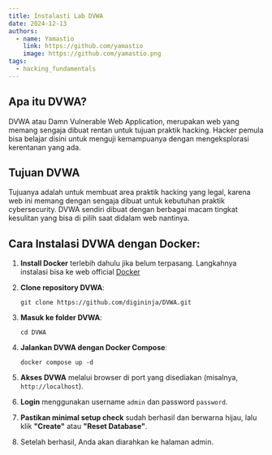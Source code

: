 ```yaml
---
title: Instalasti Lab DVWA
date: 2024-12-13
authors:
  - name: Yamastio
    link: https://github.com/yamastio
    image: https://github.com/yamastio.png
tags:
  - hacking_fundamentals
---
```


## Apa itu DVWA?

DVWA atau Damn Vulnerable Web Application, merupakan web yang memang sengaja dibuat rentan untuk tujuan praktik hacking. Hacker pemula bisa belajar disini untuk menguji kemampuanya dengan mengeksplorasi kerentanan yang ada.

## Tujuan DVWA

Tujuanya adalah untuk membuat area praktik hacking yang legal, karena web ini memang dengan sengaja dibuat untuk kebutuhan praktik cybersecurity. DVWA sendiri dibuat dengan berbagai macam tingkat kesulitan yang bisa di pilih saat didalam web nantinya.

## Cara Instalasi DVWA dengan Docker:

1. **Install Docker** terlebih dahulu jika belum terpasang. Langkahnya instalasi bisa ke web official [Docker](https://www.docker.com/)
2. **Clone repository DVWA**:

   ```
   git clone https://github.com/digininja/DVWA.git
   ```

3. **Masuk ke folder DVWA**:

   ```
   cd DVWA
   ```

4. **Jalankan DVWA dengan Docker Compose**:

   ```
   docker compose up -d
   ```

5. **Akses DVWA** melalui browser di port yang disediakan (misalnya, `http://localhost`).
6. **Login** menggunakan username `admin` dan password `password`.
7. **Pastikan minimal setup check** sudah berhasil dan berwarna hijau, lalu klik **"Create"** atau **"Reset Database"**.
8. Setelah berhasil, Anda akan diarahkan ke halaman admin.

